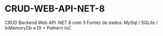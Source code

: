 # CRUD-WEB-API-NET-8
CRUD Backend Web API .NET 8 com 3 Fontes de dados: MySql / SQLite / InMemoryDb e DI + Pathern IoC
